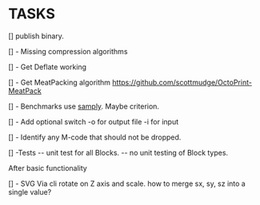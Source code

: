 # TASKS

[]  publish binary.

[] - Missing compression algorithms

[] - Get Deflate working

[] - Get MeatPacking algorithm
    <https://github.com/scottmudge/OctoPrint-MeatPack>

[] - Benchmarks use [samply](https://crates.io/crates/samply). Maybe criterion.

[] - Add optional switch -o for output file -i for input

[] - Identify any M-code that should not be dropped.

[] -Tests
     -- unit test for all Blocks.
     -- no unit testing of Block types.

After basic functionality

[] - SVG Via cli rotate on Z axis and scale.
     how to merge sx, sy, sz into a single value?
